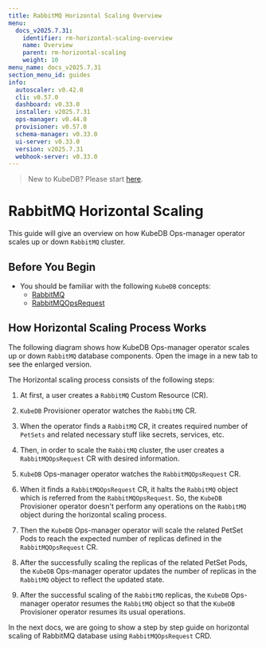 ```yaml
---
title: RabbitMQ Horizontal Scaling Overview
menu:
  docs_v2025.7.31:
    identifier: rm-horizontal-scaling-overview
    name: Overview
    parent: rm-horizontal-scaling
    weight: 10
menu_name: docs_v2025.7.31
section_menu_id: guides
info:
  autoscaler: v0.42.0
  cli: v0.57.0
  dashboard: v0.33.0
  installer: v2025.7.31
  ops-manager: v0.44.0
  provisioner: v0.57.0
  schema-manager: v0.33.0
  ui-server: v0.33.0
  version: v2025.7.31
  webhook-server: v0.33.0
---
```


> New to KubeDB? Please start [here](/docs/v2025.7.31/README).

# RabbitMQ Horizontal Scaling

This guide will give an overview on how KubeDB Ops-manager operator scales up or down `RabbitMQ` cluster.

## Before You Begin

- You should be familiar with the following `KubeDB` concepts:
  - [RabbitMQ](/docs/v2025.7.31/guides/rabbitmq/concepts/rabbitmq)
  - [RabbitMQOpsRequest](/docs/v2025.7.31/guides/rabbitmq/concepts/opsrequest)

## How Horizontal Scaling Process Works

The following diagram shows how KubeDB Ops-manager operator scales up or down `RabbitMQ` database components. Open the image in a new tab to see the enlarged version.

The Horizontal scaling process consists of the following steps:

1. At first, a user creates a `RabbitMQ` Custom Resource (CR).

2. `KubeDB` Provisioner  operator watches the `RabbitMQ` CR.

3. When the operator finds a `RabbitMQ` CR, it creates required number of `PetSets` and related necessary stuff like secrets, services, etc.

4. Then, in order to scale the `RabbitMQ` cluster, the user creates a `RabbitMQOpsRequest` CR with desired information.

5. `KubeDB` Ops-manager operator watches the `RabbitMQOpsRequest` CR.

6. When it finds a `RabbitMQOpsRequest` CR, it halts the `RabbitMQ` object which is referred from the `RabbitMQOpsRequest`. So, the `KubeDB` Provisioner  operator doesn't perform any operations on the `RabbitMQ` object during the horizontal scaling process.  

7. Then the `KubeDB` Ops-manager operator will scale the related PetSet Pods to reach the expected number of replicas defined in the `RabbitMQOpsRequest` CR.

8. After the successfully scaling the replicas of the related PetSet Pods, the `KubeDB` Ops-manager operator updates the number of replicas in the `RabbitMQ` object to reflect the updated state.

9. After the successful scaling of the `RabbitMQ` replicas, the `KubeDB` Ops-manager operator resumes the `RabbitMQ` object so that the `KubeDB` Provisioner  operator resumes its usual operations.

In the next docs, we are going to show a step by step guide on horizontal scaling of RabbitMQ database using `RabbitMQOpsRequest` CRD.
